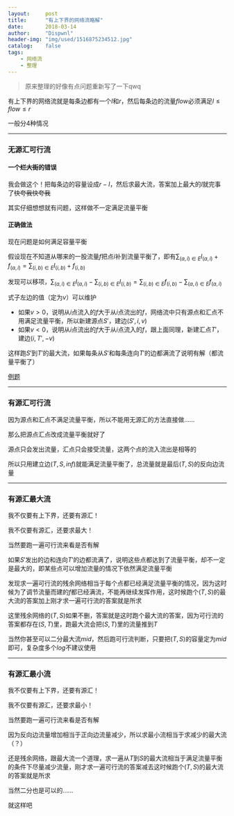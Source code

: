 ```yaml
---
layout:		post
title:		"有上下界的网络流略解"
date:		2018-03-14
author:		"Dispwnl"
header-img:	"img/used/1516875234512.jpg"
catalog:	false
tags:
    - 网络流
    - 整理
---
```


>  原来整理的好像有点问题重新写了一下qwq

有上下界的网络流就是每条边都有一个$l$和$r$，然后每条边的流量$flow$必须满足$l\le flow\le r$

一般分$4$种情况

------

### 无源汇可行流

#### 一个~~烂大街~~的错误

我会做这个！把每条边的容量设成$r-l​$，然后求最大流，答案加上最大的$l​$就完事了~~快夸我快夸我~~

其实仔细想想就有问题，这样做不一定满足流量平衡

#### 正确做法

现在问题是如何满足容量平衡

假设现在不知道从哪来的一股流量$f​$把点$i​$补到流量平衡了，即有$\sum_{(a,i)\in E}l_{(a,i)}+f_{(a,i)}=\sum_{(i,b)\in E}l_{(i,b)}+f_{(i,b)}​$

发现可以移项，$\sum_{(a,i)\in E}l_{(a,i)}-\sum_{(i,b)\in E}l_{(i,b)}=\sum_{(i,b)\in E}f_{(i,b)}-\sum_{(a,i)\in E}f_{(a,i)}​$

式子左边的值（定为$v$）可以维护

- 如果$v> 0$，说明从$i$点流入的$f$大于从$i$点流出的$f$，网络流中只有源点和汇点不用满足流量平衡，所以新建源点$S'$，建边$(S',i,v)$
- 如果$v<0$，说明从$i$点流出的$f$大于从$i$点流入的$f$，跟上面同理，新建汇点$T'$，建边$(i,T',-v)$

这样跑$S'​$到$T'​$的最大流，如果每条从$S'​$和每条连向$T'​$的边都满流了说明有解（都流量平衡了）

[例题](http://acm.zju.edu.cn/onlinejudge/showProblem.do?problemCode=2314)

------

### 有源汇可行流

因为源点和汇点不满足流量平衡，所以不能用无源汇的方法直接做……

那么把源点汇点改成流量平衡就好了

源点只会发出流量，汇点只会接受流量，这两个点的流入流出是相等的

所以只用建立边$(T,S,inf)$就能满足流量平衡了，总流量就是最后$(T,S)$的反向边流量

------

### 有源汇最大流

我不仅要有上下界，还要有源汇！

我不仅要有源汇，还要求最大！

当然要跑一遍可行流来看是否有解

如果$S'$发出的边和连向$T'​$的边都流满了，说明这些点都达到了流量平衡，却不一定是最大的，即某些点可以增加流量的情况下依然满足流量平衡

发现求一遍可行流的残余网络相当于每个点都已经满足流量平衡的情况，因为这时候为了调节流量而建的$f$都已经满流，不能再继续发挥作用，这时候跑个$(T,S)$的最大流的答案加上刚才求一遍可行流的答案就是所求

这里残余网络的$(T,S)$如果不删，答案就是这时跑个最大流的答案，因为可行流的答案都存在$(S,T)$里，跑最大流会把$(S,T)$里的流量推到$T$

当然你甚至可以二分最大流$mid$，然后跑可行流判断，只要把$(T,S)$的容量定为$mid$即可，复杂度多个$log$不建议使用

------

### 有源汇最小流

我不仅要有上下界，还要有源汇！

我不仅要有源汇，还要求最小！

当然要跑一遍可行流来看是否有解

因为反向边流量增加相当于正向边流量减少，所以求最小流相当于求减少的最大流（？）

还是残余网络，跟最大流一个道理，求一遍从$T$到$S$的最大流相当于满足流量平衡的条件下尽量减少流量，刚才求一遍可行流的答案减去这时候跑个$(T,S)$的最大流的答案就是所求

当然二分也是可以的……

就这样吧